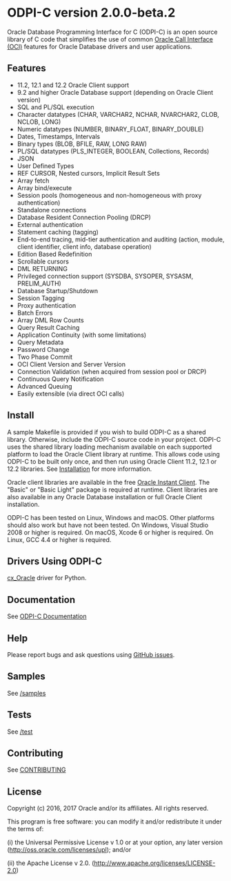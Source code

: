 # ODPI-C version 2.0.0-beta.2

Oracle Database Programming Interface for C (ODPI-C) is an open source
library of C code that simplifies the use of common
[Oracle Call Interface (OCI)](http://www.oracle.com/technetwork/database/features/oci/index.html)
features for Oracle Database drivers and user applications.

## Features

- 11.2, 12.1 and 12.2 Oracle Client support
- 9.2 and higher Oracle Database support (depending on Oracle Client version)
- SQL and PL/SQL execution
- Character datatypes (CHAR, VARCHAR2, NCHAR, NVARCHAR2, CLOB, NCLOB, LONG)
- Numeric datatypes (NUMBER, BINARY_FLOAT, BINARY_DOUBLE)
- Dates, Timestamps, Intervals
- Binary types (BLOB, BFILE, RAW, LONG RAW)
- PL/SQL datatypes (PLS_INTEGER, BOOLEAN, Collections, Records)
- JSON
- User Defined Types
- REF CURSOR, Nested cursors, Implicit Result Sets
- Array fetch
- Array bind/execute
- Session pools (homogeneous and non-homogeneous with proxy authentication)
- Standalone connections
- Database Resident Connection Pooling (DRCP)
- External authentication
- Statement caching (tagging)
- End-to-end tracing, mid-tier authentication and auditing (action, module,
  client identifier, client info, database operation)
- Edition Based Redefinition
- Scrollable cursors
- DML RETURNING
- Privileged connection support (SYSDBA, SYSOPER, SYSASM, PRELIM_AUTH)
- Database Startup/Shutdown
- Session Tagging
- Proxy authentication
- Batch Errors
- Array DML Row Counts
- Query Result Caching
- Application Continuity (with some limitations)
- Query Metadata
- Password Change
- Two Phase Commit
- OCI Client Version and Server Version
- Connection Validation (when acquired from session pool or DRCP)
- Continuous Query Notification
- Advanced Queuing
- Easily extensible (via direct OCI calls)


## Install

A sample Makefile is provided if you wish to build ODPI-C as a shared
library. Otherwise, include the ODPI-C source code in your project.  ODPI-C
uses the shared library loading mechanism available on each supported platform
to load the Oracle Client library at runtime. This allows code using ODPI-C to
be built only once, and then run using Oracle Client 11.2, 12.1 or 12.2
libraries. See
[Installation](https://oracle.github.io/odpi/doc/installation.html)
for more information.

Oracle client libraries are available in the free
[Oracle Instant Client](http://www.oracle.com/technetwork/database/features/instant-client/index.html).
The "Basic" or "Basic Light" package is required at runtime.  Client libraries
are also available in any Oracle Database installation or full Oracle Client
installation.

ODPI-C has been tested on Linux, Windows and macOS.  Other platforms should
also work but have not been tested.  On Windows, Visual Studio 2008 or higher
is required.  On macOS, Xcode 6 or higher is required.  On Linux, GCC 4.4 or
higher is required.

## Drivers Using ODPI-C

[cx_Oracle](https://oracle.github.io/python-cx_Oracle) driver for Python.

## Documentation

See [ODPI-C Documentation](https://oracle.github.io/odpi/doc/index.html)

## Help

Please report bugs and ask questions using [GitHub issues](https://github.com/oracle/odpi/issues).

## Samples

See [/samples](https://github.com/oracle/odpi/tree/master/samples)

## Tests

See [/test](https://github.com/oracle/odpi/tree/master/test)

## Contributing

See [CONTRIBUTING](https://github.com/oracle/odpi/blob/master/CONTRIBUTING.md)

## License

Copyright (c) 2016, 2017 Oracle and/or its affiliates.  All rights reserved.

This program is free software: you can modify it and/or redistribute it under
the terms of:

(i)  the Universal Permissive License v 1.0 or at your option, any
     later version (<http://oss.oracle.com/licenses/upl>); and/or

(ii) the Apache License v 2.0. (<http://www.apache.org/licenses/LICENSE-2.0>)
